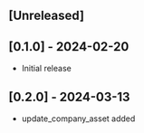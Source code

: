 ## [Unreleased]

## [0.1.0] - 2024-02-20
- Initial release

## [0.2.0] - 2024-03-13
- update_company_asset added

